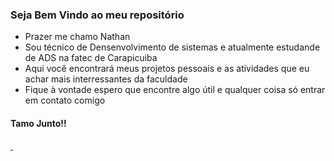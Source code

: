 ### Seja Bem Vindo ao meu repositório 

- Prazer me chamo Nathan
- Sou técnico de Densenvolvimento de sistemas e atualmente estudande de ADS na fatec de Carapicuiba
- Aqui você encontrará meus projetos pessoais e as atividades que eu achar mais interressantes da faculdade 
- Fique à vontade espero que encontre algo útil e qualquer coisa só entrar em contato comigo 

#### Tamo Junto!!

<div>
  <a href= "https://github.com/nathanSeixeiro">
  <img height:"180em" src= " " >
  <img height:"180em" src= " ">
</div>
